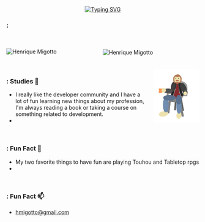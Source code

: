 <div align="center" >
  
[![Typing SVG](https://readme-typing-svg.herokuapp.com?font=Times+New+Roman&size=60&pause=1000&color=629DE1&background=55678A00&width=435&height=90&lines=Migotto's+Github)](https://git.io/typing-svg)
 
 </div>

### : 

<br>
<br>
<div align="center" >
<img align="left" src="https://github-readme-stats.vercel.app/api/top-langs?username=Hmigotto&langs_count=20&show_icons=true&locale=en&layout=compact" alt="Henrique Migotto" />
<img align="center" src="https://github-readme-stats.vercel.app/api?username=Hmigotto&show_icons=true&locale=en" alt="Henrique Migotto" />

 </div>
<br>
<br>

<img align='right' height='140' style="margin-left:20px" src='assets/Eugotto.gif' alt='Lesgo'>

### : Studies 📖
- I really like the developer community and I have a lot of fun learning new things about my profession, I'm always reading a book or taking a course on something related to development.
- 
<br>

### : Fun Fact 🎲
- My two favorite things to have fun are playing Touhou and Tabletop rpgs
- 
<br>

### : Fun Fact 📫
- hmigotto@gmail.com
